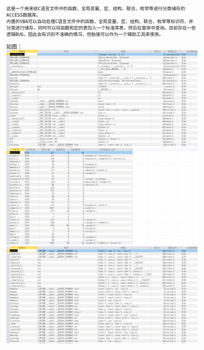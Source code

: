 	这是一个用来给C语言文件中的函数、全局变量、宏、结构、联合、枚举等进行分类储存的ACCESS数据库。
	内置的VBA可以自动处理C语言文件中的函数、全局变量、宏、结构、联合、枚举等标识符，并分类进行储存，同时可以将函数和宏的表加入一个标准库表，然后在窗体中查询。目前存在一些逻辑BUG，因此会有识别不准确的情况，但勉强可以作为一个辅助工具来使用。
如图：
![Image text](https://github.com/lindorx/C-/blob/master/%E6%9F%A5%E8%AF%A2%E8%AE%BE%E8%AE%A14.jpg)
![Image text](https://github.com/lindorx/C-/blob/master/%E6%9F%A5%E8%AF%A2%E8%AE%BE%E8%AE%A15.jpg)
![Image text](https://github.com/lindorx/C-/blob/master/%E6%9F%A5%E8%AF%A2%E8%AE%BE%E8%AE%A19.jpg)
